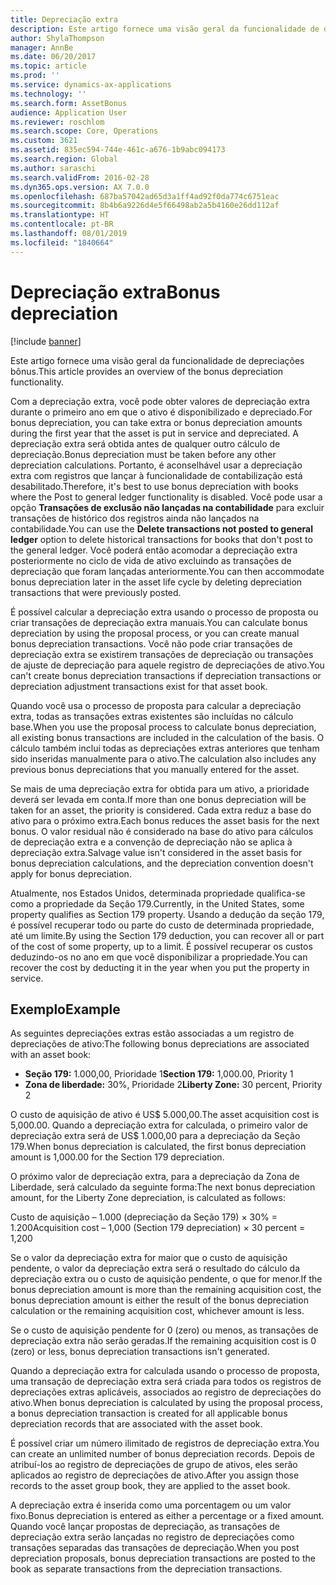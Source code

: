 ```yaml
---
title: Depreciação extra
description: Este artigo fornece uma visão geral da funcionalidade de depreciações bônus.
author: ShylaThompson
manager: AnnBe
ms.date: 06/20/2017
ms.topic: article
ms.prod: ''
ms.service: dynamics-ax-applications
ms.technology: ''
ms.search.form: AssetBonus
audience: Application User
ms.reviewer: roschlom
ms.search.scope: Core, Operations
ms.custom: 3621
ms.assetid: 835ec594-744e-461c-a676-1b9abc094173
ms.search.region: Global
ms.author: saraschi
ms.search.validFrom: 2016-02-28
ms.dyn365.ops.version: AX 7.0.0
ms.openlocfilehash: 687ba57042ad65d3a1ff4ad92f0da774c6751eac
ms.sourcegitcommit: 8b4b6a9226d4e5f66498ab2a5b4160e26dd112af
ms.translationtype: HT
ms.contentlocale: pt-BR
ms.lasthandoff: 08/01/2019
ms.locfileid: "1840664"
---
```

# <a name="bonus-depreciation"></a><span data-ttu-id="e06ba-103">Depreciação extra</span><span class="sxs-lookup"><span data-stu-id="e06ba-103">Bonus depreciation</span></span>

[!include [banner](../includes/banner.md)]

<span data-ttu-id="e06ba-104">Este artigo fornece uma visão geral da funcionalidade de depreciações bônus.</span><span class="sxs-lookup"><span data-stu-id="e06ba-104">This article provides an overview of the bonus depreciation functionality.</span></span>

<span data-ttu-id="e06ba-105">Com a depreciação extra, você pode obter valores de depreciação extra durante o primeiro ano em que o ativo é disponibilizado e depreciado.</span><span class="sxs-lookup"><span data-stu-id="e06ba-105">For bonus depreciation, you can take extra or bonus depreciation amounts during the first year that the asset is put in service and depreciated.</span></span> <span data-ttu-id="e06ba-106">A depreciação extra será obtida antes de qualquer outro cálculo de depreciação.</span><span class="sxs-lookup"><span data-stu-id="e06ba-106">Bonus depreciation must be taken before any other depreciation calculations.</span></span> <span data-ttu-id="e06ba-107">Portanto, é aconselhável usar a depreciação extra com registros que lançar à funcionalidade de contabilização está desabilitado.</span><span class="sxs-lookup"><span data-stu-id="e06ba-107">Therefore, it's best to use bonus depreciation with books where the Post to general ledger functionality is disabled.</span></span> <span data-ttu-id="e06ba-108">Você pode usar a opção **Transações de exclusão não lançadas na contabilidade** para excluir transações de histórico dos registros ainda não lançados na contabilidade.</span><span class="sxs-lookup"><span data-stu-id="e06ba-108">You can use the **Delete transactions not posted to general ledger** option to delete historical transactions for books that don't post to the general ledger.</span></span> <span data-ttu-id="e06ba-109">Você poderá então acomodar a depreciação extra posteriormente no ciclo de vida de ativo excluindo as transações de depreciação que foram lançadas anteriormente.</span><span class="sxs-lookup"><span data-stu-id="e06ba-109">You can then accommodate bonus depreciation later in the asset life cycle by deleting depreciation transactions that were previously posted.</span></span> 

<span data-ttu-id="e06ba-110">É possível calcular a depreciação extra usando o processo de proposta ou criar transações de depreciação extra manuais.</span><span class="sxs-lookup"><span data-stu-id="e06ba-110">You can calculate bonus depreciation by using the proposal process, or you can create manual bonus depreciation transactions.</span></span> <span data-ttu-id="e06ba-111">Você não pode criar transações de depreciação extra se existirem transações de depreciação ou transações de ajuste de depreciação para aquele registro de depreciações de ativo.</span><span class="sxs-lookup"><span data-stu-id="e06ba-111">You can't create bonus depreciation transactions if depreciation transactions or depreciation adjustment transactions exist for that asset book.</span></span>

<span data-ttu-id="e06ba-112">Quando você usa o processo de proposta para calcular a depreciação extra, todas as transações extras existentes são incluídas no cálculo base.</span><span class="sxs-lookup"><span data-stu-id="e06ba-112">When you use the proposal process to calculate bonus depreciation, all existing bonus transactions are included in the calculation of the basis.</span></span> <span data-ttu-id="e06ba-113">O cálculo também inclui todas as depreciações extras anteriores que tenham sido inseridas manualmente para o ativo.</span><span class="sxs-lookup"><span data-stu-id="e06ba-113">The calculation also includes any previous bonus depreciations that you manually entered for the asset.</span></span> 

<span data-ttu-id="e06ba-114">Se mais de uma depreciação extra for obtida para um ativo, a prioridade deverá ser levada em conta.</span><span class="sxs-lookup"><span data-stu-id="e06ba-114">If more than one bonus depreciation will be taken for an asset, the priority is considered.</span></span> <span data-ttu-id="e06ba-115">Cada extra reduz a base do ativo para o próximo extra.</span><span class="sxs-lookup"><span data-stu-id="e06ba-115">Each bonus reduces the asset basis for the next bonus.</span></span> <span data-ttu-id="e06ba-116">O valor residual não é considerado na base do ativo para cálculos de depreciação extra e a convenção de depreciação não se aplica à depreciação extra.</span><span class="sxs-lookup"><span data-stu-id="e06ba-116">Salvage value isn't considered in the asset basis for bonus depreciation calculations, and the depreciation convention doesn't apply for bonus depreciation.</span></span> 

<span data-ttu-id="e06ba-117">Atualmente, nos Estados Unidos, determinada propriedade qualifica-se como a propriedade da Seção 179.</span><span class="sxs-lookup"><span data-stu-id="e06ba-117">Currently, in the United States, some property qualifies as Section 179 property.</span></span> <span data-ttu-id="e06ba-118">Usando a dedução da seção 179, é possível recuperar todo ou parte do custo de determinada propriedade, até um limite.</span><span class="sxs-lookup"><span data-stu-id="e06ba-118">By using the Section 179 deduction, you can recover all or part of the cost of some property, up to a limit.</span></span> <span data-ttu-id="e06ba-119">É possível recuperar os custos deduzindo-os no ano em que você disponibilizar a propriedade.</span><span class="sxs-lookup"><span data-stu-id="e06ba-119">You can recover the cost by deducting it in the year when you put the property in service.</span></span>

## <a name="example"></a><span data-ttu-id="e06ba-120">Exemplo</span><span class="sxs-lookup"><span data-stu-id="e06ba-120">Example</span></span>
<span data-ttu-id="e06ba-121">As seguintes depreciações extras estão associadas a um registro de depreciações de ativo:</span><span class="sxs-lookup"><span data-stu-id="e06ba-121">The following bonus depreciations are associated with an asset book:</span></span>

-   <span data-ttu-id="e06ba-122">**Seção 179:** 1.000,00, Prioridade 1</span><span class="sxs-lookup"><span data-stu-id="e06ba-122">**Section 179:** 1,000.00, Priority 1</span></span>
-   <span data-ttu-id="e06ba-123">**Zona de liberdade:** 30%, Prioridade 2</span><span class="sxs-lookup"><span data-stu-id="e06ba-123">**Liberty Zone:** 30 percent, Priority 2</span></span>

<span data-ttu-id="e06ba-124">O custo de aquisição de ativo é US$ 5.000,00.</span><span class="sxs-lookup"><span data-stu-id="e06ba-124">The asset acquisition cost is 5,000.00.</span></span> <span data-ttu-id="e06ba-125">Quando a depreciação extra for calculada, o primeiro valor de depreciação extra será de US$ 1.000,00 para a depreciação da Seção 179.</span><span class="sxs-lookup"><span data-stu-id="e06ba-125">When bonus depreciation is calculated, the first bonus depreciation amount is 1,000.00 for the Section 179 depreciation.</span></span> 

<span data-ttu-id="e06ba-126">O próximo valor de depreciação extra, para a depreciação da Zona de Liberdade, será calculado da seguinte forma:</span><span class="sxs-lookup"><span data-stu-id="e06ba-126">The next bonus depreciation amount, for the Liberty Zone depreciation, is calculated as follows:</span></span> 

<span data-ttu-id="e06ba-127">Custo de aquisição – 1.000 (depreciação da Seção 179) × 30% = 1.200</span><span class="sxs-lookup"><span data-stu-id="e06ba-127">Acquisition cost – 1,000 (Section 179 depreciation) × 30 percent = 1,200</span></span> 

<span data-ttu-id="e06ba-128">Se o valor da depreciação extra for maior que o custo de aquisição pendente, o valor da depreciação extra será o resultado do cálculo da depreciação extra ou o custo de aquisição pendente, o que for menor.</span><span class="sxs-lookup"><span data-stu-id="e06ba-128">If the bonus depreciation amount is more than the remaining acquisition cost, the bonus depreciation amount is either the result of the bonus depreciation calculation or the remaining acquisition cost, whichever amount is less.</span></span> 

<span data-ttu-id="e06ba-129">Se o custo de aquisição pendente for 0 (zero) ou menos, as transações de depreciação extra não serão geradas.</span><span class="sxs-lookup"><span data-stu-id="e06ba-129">If the remaining acquisition cost is 0 (zero) or less, bonus depreciation transactions isn't generated.</span></span> 

<span data-ttu-id="e06ba-130">Quando a depreciação extra for calculada usando o processo de proposta, uma transação de depreciação extra será criada para todos os registros de depreciações extras aplicáveis, associados ao registro de depreciações do ativo.</span><span class="sxs-lookup"><span data-stu-id="e06ba-130">When bonus depreciation is calculated by using the proposal process, a bonus depreciation transaction is created for all applicable bonus depreciation records that are associated with the asset book.</span></span> 

<span data-ttu-id="e06ba-131">É possível criar um número ilimitado de registros de depreciação extra.</span><span class="sxs-lookup"><span data-stu-id="e06ba-131">You can create an unlimited number of bonus depreciation records.</span></span> <span data-ttu-id="e06ba-132">Depois de atribuí-los ao registro de depreciações de grupo de ativos, eles serão aplicados ao registro de depreciações de ativo.</span><span class="sxs-lookup"><span data-stu-id="e06ba-132">After you assign those records to the asset group book, they are applied to the asset book.</span></span> 

<span data-ttu-id="e06ba-133">A depreciação extra é inserida como uma porcentagem ou um valor fixo.</span><span class="sxs-lookup"><span data-stu-id="e06ba-133">Bonus depreciation is entered as either a percentage or a fixed amount.</span></span> <span data-ttu-id="e06ba-134">Quando você lançar propostas de depreciação, as transações de depreciação extra serão lançadas no registro de depreciações como transações separadas das transações de depreciação.</span><span class="sxs-lookup"><span data-stu-id="e06ba-134">When you post depreciation proposals, bonus depreciation transactions are posted to the book as separate transactions from the depreciation transactions.</span></span>



